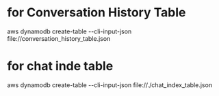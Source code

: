 
# for Conversation History Table
aws dynamodb create-table --cli-input-json file://conversation_history_table.json

# for chat inde table
aws dynamodb create-table --cli-input-json file://./chat_index_table.json

